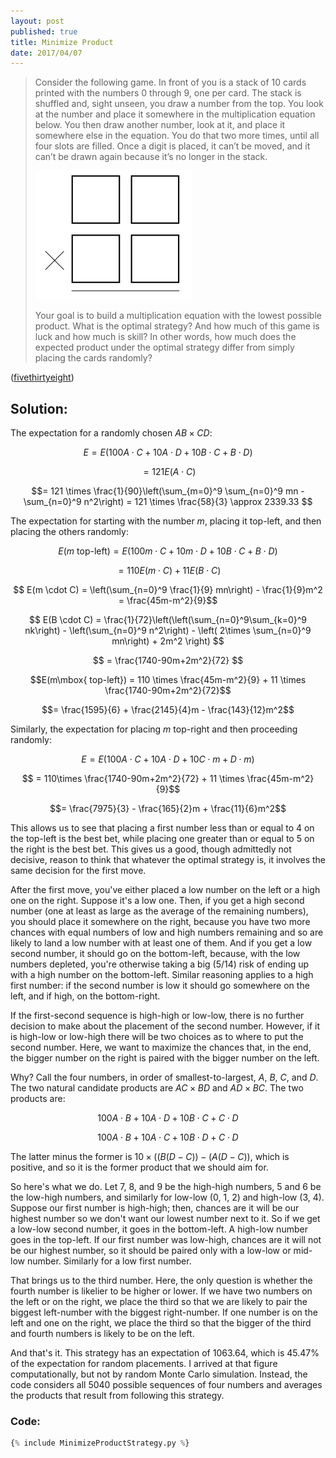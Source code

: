 ```yaml
---
layout: post
published: true
title: Minimize Product
date: 2017/04/07
---
```


>Consider the following game. In front of you is a stack of 10 cards printed with the numbers 0 through 9, one per card. The stack is shuffled and, sight unseen, you draw a number from the top. You look at the number and place it somewhere in the multiplication equation below. You then draw another number, look at it, and place it somewhere else in the equation. You do that two more times, until all four slots are filled. Once a digit is placed, it can’t be moved, and it can’t be drawn again because it’s no longer in the stack.
>
> ![Equation](/img/equation.png)
>
>Your goal is to build a multiplication equation with the lowest possible product. What is the optimal strategy? And how much of this game is luck and how much is skill? In other words, how much does the expected product under the optimal strategy differ from simply placing the cards randomly?

<!--more-->

([fivethirtyeight](https://fivethirtyeight.com/features/can-you-outsmart-our-elementary-school-math-problems/))

## Solution:

The expectation for a randomly chosen $AB \times CD$:

$$E = E(100A\cdot C + 10A \cdot D + 10 B \cdot C + B \cdot D)$$

$$= 121 E(A\cdot C)$$

$$= 121 \times \frac{1}{90}\left(\sum_{m=0}^9 \sum_{n=0}^9 mn - \sum_{n=0}^9 n^2\right) = 121 \times \frac{58}{3} \approx 2339.33 $$

The expectation for starting with the number $m$, placing it top-left, and then placing the others randomly:

$$E(m\mbox{ top-left}) = E(100m \cdot C + 10m \cdot D + 10B \cdot C + B  \cdot D)$$

$$ = 110 E(m \cdot C) + 11E(B \cdot C)$$

$$ E(m \cdot C) = \left(\sum_{n=0}^9 \frac{1}{9} mn\right) - \frac{1}{9}m^2 
= \frac{45m-m^2}{9}$$

$$ E(B \cdot C) = \frac{1}{72}\left(\left(\sum_{n=0}^9\sum_{k=0}^9 nk\right) - \left(\sum_{n=0}^9 n^2\right) - \left( 2\times \sum_{n=0}^9 mn\right) + 2m^2 \right) $$

$$ = \frac{1740-90m+2m^2}{72} $$

$$E(m\mbox{ top-left}) = 110 \times \frac{45m-m^2}{9} + 11 \times \frac{1740-90m+2m^2}{72}$$

$$= \frac{1595}{6} + \frac{2145}{4}m - \frac{143}{12}m^2$$

Similarly, the expectation for placing $m$ top-right and then proceeding randomly:

$$E = E(100A \cdot C + 10A \cdot D + 10C \cdot m + D \cdot m)$$

$$ = 110\times \frac{1740-90m+2m^2}{72} + 11 \times \frac{45m-m^2}{9}$$

$$= \frac{7975}{3} - \frac{165}{2}m + \frac{11}{6}m^2$$

This allows us to see that placing a first number less than or equal to $4$ on the top-left is the best bet, while placing one greater than or equal to $5$ on the right is the best bet.  This gives us a good, though admittedly not decisive, reason to think that whatever the optimal strategy is, it involves the same decision for the first move.

After the first move, you've either placed a low number on the left or a high one on the right. Suppose it's a low one. Then, if you get a high second number (one at least as large as the average of the remaining numbers), you should place it somewhere on the right, because you have two more chances with equal numbers of low and high numbers remaining and so are likely to land a low number with at least one of them. And if you get a low second number, it should go on the bottom-left, because, with the low numbers depleted, you're otherwise taking a big ($5/14$) risk of ending up with a high number on the bottom-left. Similar reasoning applies to a high first number: if the second number is low it should go somewhere on the left, and if high, on the bottom-right. 

If the first-second sequence is high-high or low-low, there is no further decision to make about the placement of the second number. However, if it is high-low or low-high there will be two choices as to where to put the second number. Here, we want to maximize the chances that, in the end, the bigger number on the right is paired with the bigger number on the left.

Why? Call the four numbers, in order of smallest-to-largest, $A$, $B$, $C$, and $D$. The two natural candidate products are $AC \times BD$ and $AD \times BC$. The two products are:

$$100 A\cdot B + 10 A \cdot D + 10 B \cdot C + C \cdot D $$

$$100 A\cdot B + 10 A \cdot C + 10 B \cdot D + C \cdot D $$

The latter minus the former is $10\times ((B(D-C))-(A(D-C))$, which is positive, and so it is the former product that we should aim for.

So here's what we do. Let $7$, $8$, and $9$ be the high-high numbers, $5$ and $6$ be the low-high numbers, and similarly for low-low ($0$, $1$, $2$) and high-low ($3$, $4$). Suppose our first number is high-high; then, chances are it will be our highest number so we don't want our lowest number next to it. So if we get a low-low second number, it goes in the bottom-left. A high-low number goes in the top-left. If our first number was low-high, chances are it will not be our highest number, so it should be paired only with a low-low or mid-low number.  Similarly for a low first number.

That brings us to the third number. Here, the only question is whether the fourth number is likelier to be higher or lower. If we have two numbers on the left or on the right, we place the third so that we are likely to pair the biggest left-number with the biggest right-number. If one number is on the left and one on the right, we place the third so that the bigger of the third and fourth numbers is likely to be on the left.

And that's it. This strategy has an expectation of $1063.64$, which is $45.47\%$ of the expectation for random placements. I arrived at that figure computationally, but not by random Monte Carlo simulation. Instead, the code considers all $5040$ possible sequences of four numbers and averages the products that result from following this strategy.

### Code:

```python
{% include MinimizeProductStrategy.py %}
```

<br>
